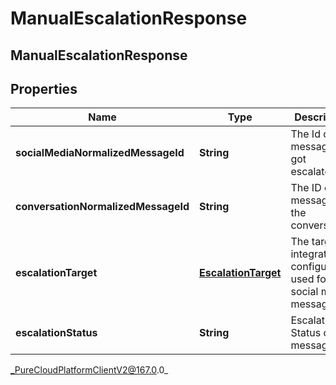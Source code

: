 # ManualEscalationResponse

## ManualEscalationResponse

## Properties

|Name | Type | Description | Notes|
|------------ | ------------- | ------------- | -------------|
| **socialMediaNormalizedMessageId** | **String** | The Id of the message that got escalated. | [optional] |
| **conversationNormalizedMessageId** | **String** | The ID of the message in the conversation. | [optional] |
| **escalationTarget** | [**EscalationTarget**](EscalationTarget) | The target integration configuration used for an social media message. | [optional] |
| **escalationStatus** | **String** | Escalation Status of the message. | [optional] |



_PureCloudPlatformClientV2@167.0.0_
